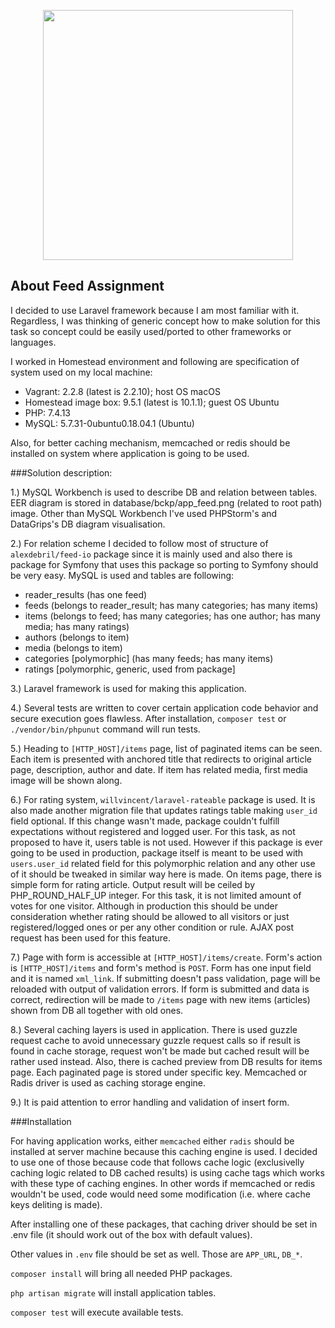 <p align="center"><a href="https://laravel.com" target="_blank"><img src="https://raw.githubusercontent.com/laravel/art/master/logo-lockup/5%20SVG/2%20CMYK/1%20Full%20Color/laravel-logolockup-cmyk-red.svg" width="400"></a></p>

## About Feed Assignment

I decided to use Laravel framework because I am most familiar with it.
Regardless, I was thinking of generic concept how to make solution for this task so concept could be easily used/ported to other frameworks or languages.

I worked in Homestead environment and following are specification of system used on my local machine:

- Vagrant: 2.2.8 (latest is 2.2.10); host OS macOS
- Homestead image box: 9.5.1 (latest is 10.1.1); guest OS Ubuntu
- PHP: 7.4.13
- MySQL: 5.7.31-0ubuntu0.18.04.1 (Ubuntu)

Also, for better caching mechanism, memcached or redis should be installed on system where application is going to be used. 

###Solution description:
 
1.) MySQL Workbench is used to describe DB and relation between tables. EER diagram is stored in database/bckp/app_feed.png (related to root path) image. Other than MySQL Workbench I've used PHPStorm's and DataGrips's DB diagram visualisation. 

2.) For relation scheme I decided to follow most of structure of `alexdebril/feed-io` package since it is mainly used and also there is package for Symfony that uses this package so porting to Symfony should be very easy. MySQL is used and tables are following:

- reader_results (has one feed)
- feeds (belongs to reader_result; has many categories; has many items)
- items (belongs to feed; has many categories; has one author; has many media; has many ratings)
- authors (belongs to item)
- media (belongs to item)
- categories [polymorphic] (has many feeds; has many items)
- ratings [polymorphic, generic, used from package]

3.) Laravel framework is used for making this application.

4.) Several tests are written to cover certain application code behavior and secure execution goes flawless. After installation, `composer test` or `./vendor/bin/phpunut` command will run tests.

5.) Heading to `[HTTP_HOST]/items` page, list of paginated items can be seen. Each item is presented with anchored title that redirects to original article page, description, author and date. If item has related media, first media image will be shown along.

6.) For rating system, `willvincent/laravel-rateable` package is used. It is also made another migration file that updates ratings table making `user_id` field optional. If this change wasn't made, package couldn't fulfill expectations without registered and logged user. For this task, as not proposed to have it, users table is not used. However if this package is ever going to be used in production, package itself is meant to be used with `users.user_id` related field for this polymorphic relation and any other use of it should be tweaked in similar way here is made. On items page, there is simple form for rating article. Output result will be ceiled by PHP_ROUND_HALF_UP integer. For this task, it is not limited amount of votes for one visitor. Although in production this should be under consideration whether rating should be allowed to all visitors or just registered/logged ones or per any other condition or rule. AJAX post request has been used for this feature.

7.) Page with form is accessible at `[HTTP_HOST]/items/create`. Form's action is `[HTTP_HOST]/items` and form's method is `POST`. Form has one input field and it is named `xml_link`. If submitting doesn't pass validation, page will be reloaded with output of validation errors. If form is submitted and data is correct, redirection will be made to `/items` page with new items (articles) shown from DB all together with old ones. 
 
8.) Several caching layers is used in application. There is used guzzle request cache to avoid unnecessary guzzle request calls so if result is found in cache storage, request won't be made but cached result will be rather used instead. Also, there is cached preview from DB results for items page. Each paginated page is stored under specific key. Memcached or Radis driver is used as caching storage engine.

9.) It is paid attention to error handling and validation of insert form.

###Installation

For having application works, either `memcached` either `radis` should be installed at server machine because this caching engine is used. I decided to use one of those because code that follows cache logic (exclusivelly caching logic related to DB cached results) is using cache tags which works with these type of caching engines. In other words if memcached or redis wouldn't be used, code would need some modification (i.e. where cache keys deliting is made).

After installing one of these packages, that caching driver should be set in .env file (it should work out of the box with default values).

Other values in `.env` file should be set as well. Those are `APP_URL`, `DB_*`.

`composer install` will bring all needed PHP packages.

`php artisan migrate` will install application tables.

`composer test` will execute available tests. 
